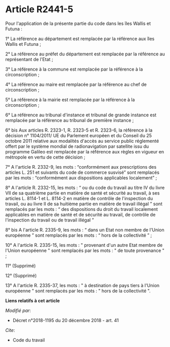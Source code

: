 # Article R2441-5

Pour l'application de la présente partie du code dans les îles Wallis et Futuna :

1° La référence au département est remplacée par la référence aux îles Wallis et Futuna ;

2° La référence au préfet du département est remplacée par la référence au représentant de l'Etat ;

3° La référence à la commune est remplacée par la référence à la circonscription ;

4° La référence au maire est remplacée par la référence au chef de circonscription ;

5° La référence à la mairie est remplacée par la référence à la circonscription ;

6° La référence au tribunal d'instance et tribunal de grande instance est remplacée par la référence au tribunal de première
instance ;

6° bis Aux articles R. 2323-1, R. 2323-5 et R. 2323-6, la référence à la décision n° 1104/2011/ UE du Parlement européen et
du Conseil du 25 octobre 2011 relative aux modalités d'accès au service public réglementé offert par le système mondial de
radionavigation par satellite issu du programme Galileo est remplacée par la référence aux règles en vigueur en métropole en
vertu de cette décision ;

7°   A l'article R. 2332-9,  les mots : “conformément aux prescriptions des articles L. 251 et suivants du code de commerce
susvisé” sont remplacés par les mots : “conformément aux dispositions applicables localement” ;

8° A l'article R. 2332-15, les mots : “ ou du code du travail au titre IV du livre VII de sa quatrième partie en matière de
santé et sécurité au travail, à ses articles L. 8114-1 et L. 8114-2 en matière de contrôle de l'inspection du travail, ou au
livre II de sa huitième partie en matière de travail illégal ” sont remplacés par les mots : “ des dispositions du droit du
travail localement applicables en matière de santé et de sécurité au travail, de contrôle de l'inspection du travail ou de
travail illégal ”

8° bis A l'article R. 2335-9, les mots : “ dans un Etat non membre de l'Union européenne ” sont remplacés par les mots : “
hors de la collectivité ” ;

10° A l'article R. 2335-15, les mots : " provenant d'un autre Etat membre de l'Union européenne " sont remplacés par les
mots : " de toute provenance " ;

11° (Supprimé)

12° (Supprimé)

13° A l'article R. 2335-37, les mots : " à destination de pays tiers à l'Union européenne " sont remplacés par les mots : "
hors de la collectivité ".

**Liens relatifs à cet article**

_Modifié par_:

  - Décret n°2018-1195 du 20 décembre 2018 - art. 41

_Cite_:

  - Code du travail
